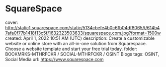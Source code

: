 # SquareSpace

cover: http://static1.squarespace.com/static/5134cbefe4b0c6fb04df8065/t/614b47afa0f77b1418f13c5f/1632323503633/squarespace.com.jpg?format=1500w
created: April 1, 2022 10:51 AM (UTC)
description: Create a customizable website or online store with an all-in-one solution from Squarespace. Choose a website template and start your free trial today.
folder: BOOKMRKS-MTHRFCKR / SOCIAL-MTHRFCKR / OSINT Blogs
tags: OSINT, Social Media
url: https://www.squarespace.com